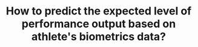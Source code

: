 ---
id: question-005
title: How to predict the expected level of performance output based on
  athlete's biometrics data?
theme: sports medicine
theme-sub-category: wellness and training load monitoring
application: athlete's readiness
task-solver-1: predict performance
data-question-type: predictive
categorical-ordinal: categorical_ordinal
continuous-count: |
  continuous_count
data-method-1: clustering
data-method-2: classification
data-expertise-required-1: medical signal processing
data-expertise-required-2: clustering
data-expertise-required-3: classification
datasets-description: individual athlete longitudinal dataset with biometrics
  data and performance output
expert-1: Richi Nayak
expert-2: Dimitri Perrin
reference: https://journals.humankinetics.com/view/journals/ijspp/13/1/article-p95.xml
reference-2: https://www.tandfonline.com/doi/full/10.1080/02640414.2015.1119295
---